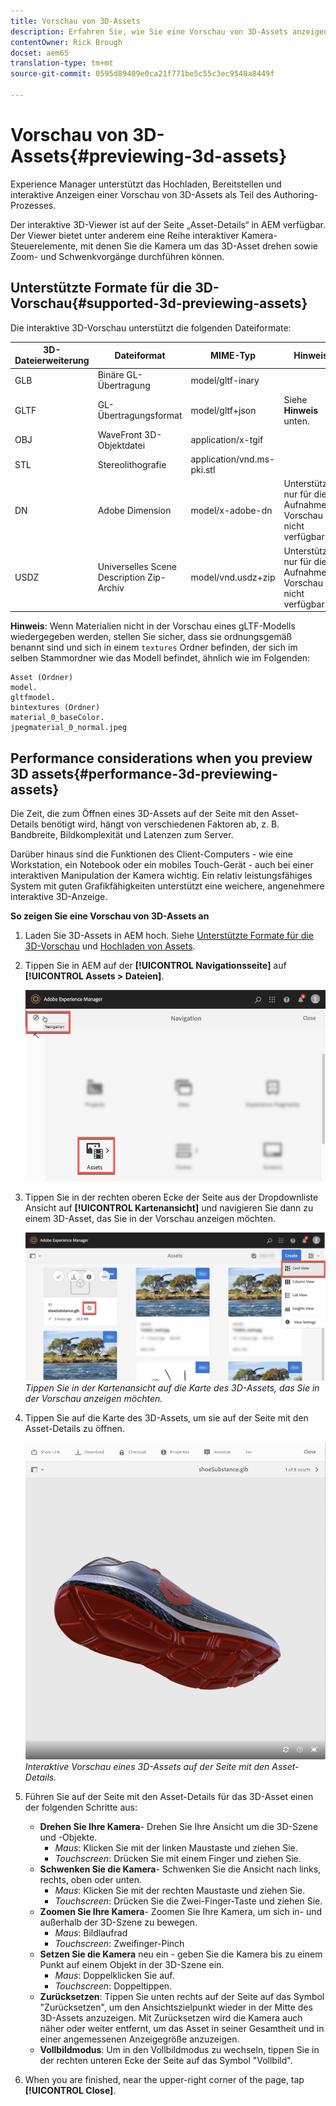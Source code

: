 ```yaml
---
title: Vorschau von 3D-Assets
description: Erfahren Sie, wie Sie eine Vorschau von 3D-Assets anzeigen können
contentOwner: Rick Brough
docset: aem65
translation-type: tm+mt
source-git-commit: 0595d89409e0ca21f771be5c55c3ec9548a8449f

---
```



# Vorschau von 3D-Assets{#previewing-3d-assets}

Experience Manager unterstützt das Hochladen, Bereitstellen und interaktive Anzeigen einer Vorschau von 3D-Assets als Teil des Authoring-Prozesses.

Der interaktive 3D-Viewer ist auf der Seite „Asset-Details“ in AEM verfügbar. Der Viewer bietet unter anderem eine Reihe interaktiver Kamera-Steuerelemente, mit denen Sie die Kamera um das 3D-Asset drehen sowie Zoom- und Schwenkvorgänge durchführen können.

## Unterstützte Formate für die 3D-Vorschau{#supported-3d-previewing-assets}

Die interaktive 3D-Vorschau unterstützt die folgenden Dateiformate:

| 3D-Dateierweiterung | Dateiformat | MIME-Typ | Hinweise |
|---|---|---|---|
| GLB | Binäre GL-Übertragung | model/gltf-inary |  |
| GLTF | GL-Übertragungsformat | model/gltf+json | Siehe **Hinweis** unten. |
| OBJ | WaveFront 3D-Objektdatei | application/x-tgif |  |
| STL | Stereolithografie | application/vnd.ms-pki.stl |  |
| DN | Adobe Dimension | model/x-adobe-dn | Unterstützung nur für die Aufnahme; Vorschau nicht verfügbar. |
| USDZ | Universelles Scene Description Zip-Archiv | model/vnd.usdz+zip | Unterstützung nur für die Aufnahme; Vorschau nicht verfügbar. |

**Hinweis**: Wenn Materialien nicht in der Vorschau eines gLTF-Modells wiedergegeben werden, stellen Sie sicher, dass sie ordnungsgemäß benannt sind und sich in einem `textures` Ordner befinden, der sich im selben Stammordner wie das Modell befindet, ähnlich wie im Folgenden:

    Asset (Ordner)
    model.
    gltfmodel.
    bintextures (Ordner)
    material_0_baseColor.
    jpegmaterial_0_normal.jpeg

## Performance considerations when you preview 3D assets{#performance-3d-previewing-assets}

Die Zeit, die zum Öffnen eines 3D-Assets auf der Seite mit den Asset-Details benötigt wird, hängt von verschiedenen Faktoren ab, z. B. Bandbreite, Bildkomplexität und Latenzen zum Server.

Darüber hinaus sind die Funktionen des Client-Computers - wie eine Workstation, ein Notebook oder ein mobiles Touch-Gerät - auch bei einer interaktiven Manipulation der Kamera wichtig. Ein relativ leistungsfähiges System mit guten Grafikfähigkeiten unterstützt eine weichere, angenehmere interaktive 3D-Anzeige.

**So zeigen Sie eine Vorschau von 3D-Assets an**

1. Laden Sie 3D-Assets in AEM hoch.
Siehe [Unterstützte Formate für die 3D-Vorschau](#supported-3d-previewing-assets) und [Hochladen von Assets](/help/assets/managing-assets-touch-ui.md#uploading-assets).
1. Tippen Sie in AEM auf der **[!UICONTROL Navigationsseite]** auf **[!UICONTROL Assets > Dateien]**.

   ![Navigationsseite](/help/assets/assets-dm/navigation-assets.png)

1. Tippen Sie in der rechten oberen Ecke der Seite aus der Dropdownliste Ansicht auf **[!UICONTROL Kartenansicht]** und navigieren Sie dann zu einem 3D-Asset, das Sie in der Vorschau anzeigen möchten.

   ![3D-Kartenauswahl](/help/assets/assets-dm/3d-card-select.png)
   _Tippen Sie in der Kartenansicht auf die Karte des 3D-Assets, das Sie in der Vorschau anzeigen möchten._

1. Tippen Sie auf die Karte des 3D-Assets, um sie auf der Seite mit den Asset-Details zu öffnen.

   ![Interaktive 3D-Vorschau](/help/assets/assets-dm/3d-preview.png)
   _Interaktive Vorschau eines 3D-Assets auf der Seite mit den Asset-Details._
1. Führen Sie auf der Seite mit den Asset-Details für das 3D-Asset einen der folgenden Schritte aus:
   * **Drehen Sie Ihre Kamera**- Drehen Sie Ihre Ansicht um die 3D-Szene und -Objekte.
      * _Maus_: Klicken Sie mit der linken Maustaste und ziehen Sie.
      * _Touchscreen_: Drücken Sie mit einem Finger und ziehen Sie.
   * **Schwenken Sie die Kamera**- Schwenken Sie die Ansicht nach links, rechts, oben oder unten.
      * _Maus_: Klicken Sie mit der rechten Maustaste und ziehen Sie.
      * _Touchscreen_: Drücken Sie die Zwei-Finger-Taste und ziehen Sie.
   * **Zoomen Sie Ihre Kamera**- Zoomen Sie Ihre Kamera, um sich in- und außerhalb der 3D-Szene zu bewegen.
      * _Maus_: Bildlaufrad
      * _Touchscreen_: Zweifinger-Pinch
   * **Setzen Sie die Kamera** neu ein - geben Sie die Kamera bis zu einem Punkt auf einem Objekt in der 3D-Szene ein.
      * _Maus_: Doppelklicken Sie auf.
      * _Touchscreen_: Doppeltippen.
   * **Zurücksetzen**: Tippen Sie unten rechts auf der Seite auf das Symbol &quot;Zurücksetzen&quot;, um den Ansichtszielpunkt wieder in der Mitte des 3D-Assets anzuzeigen. Mit Zurücksetzen wird die Kamera auch näher oder weiter entfernt, um das Asset in seiner Gesamtheit und in einer angemessenen Anzeigegröße anzuzeigen.
   * **Vollbildmodus**: Um in den Vollbildmodus zu wechseln, tippen Sie in der rechten unteren Ecke der Seite auf das Symbol &quot;Vollbild&quot;.

1. When you are finished, near the upper-right corner of the page, tap **[!UICONTROL Close]**.
